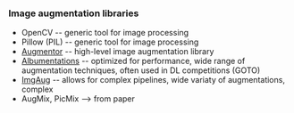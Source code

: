 ### Image augmentation libraries
- OpenCV -- generic tool for image processing
- Pillow (PIL) -- generic tool for image processing
- [Augmentor](https://github.com/mdbloice/Augmentor) -- high-level image augmentation library
- [Albumentations](https://albumentations.ai/) -- optimized for performance, wide range of augmentation techniques, often used in DL competitions (GOTO)
- [ImgAug](https://github.com/aleju/imgaug) -- allows for complex pipelines, wide variaty of augmentations, complex
- AugMix, PicMix --> from paper